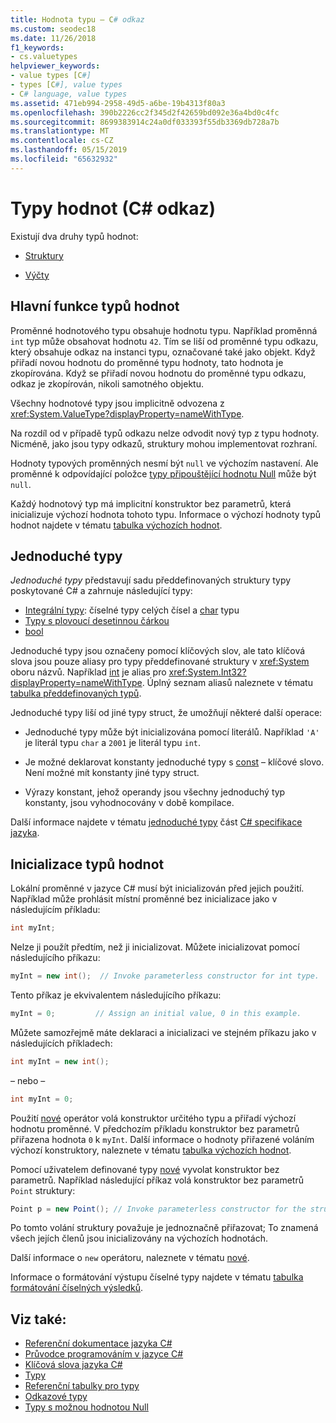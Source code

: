```yaml
---
title: Hodnota typu – C# odkaz
ms.custom: seodec18
ms.date: 11/26/2018
f1_keywords:
- cs.valuetypes
helpviewer_keywords:
- value types [C#]
- types [C#], value types
- C# language, value types
ms.assetid: 471eb994-2958-49d5-a6be-19b4313f80a3
ms.openlocfilehash: 390b2226cc2f345d2f42659bd092e36a4bd0c4fc
ms.sourcegitcommit: 8699383914c24a0df033393f55db3369db728a7b
ms.translationtype: MT
ms.contentlocale: cs-CZ
ms.lasthandoff: 05/15/2019
ms.locfileid: "65632932"
---
```

# <a name="value-types-c-reference"></a>Typy hodnot (C# odkaz)

Existují dva druhy typů hodnot:

- [Struktury](struct.md)

- [Výčty](enum.md)

## <a name="main-features-of-value-types"></a>Hlavní funkce typů hodnot

Proměnné hodnotového typu obsahuje hodnotu typu. Například proměnná `int` typ může obsahovat hodnotu `42`. Tím se liší od proměnné typu odkazu, který obsahuje odkaz na instanci typu, označované také jako objekt. Když přiřadí novou hodnotu do proměnné typu hodnoty, tato hodnota je zkopírována. Když se přiřadí novou hodnotu do proměnné typu odkazu, odkaz je zkopírován, nikoli samotného objektu.

Všechny hodnotové typy jsou implicitně odvozena z <xref:System.ValueType?displayProperty=nameWithType>.

Na rozdíl od v případě typů odkazu nelze odvodit nový typ z typu hodnoty. Nicméně, jako jsou typy odkazů, struktury mohou implementovat rozhraní.

Hodnoty typových proměnných nesmí být `null` ve výchozím nastavení. Ale proměnné k odpovídající položce [typy připouštějící hodnotu Null](../../../csharp/programming-guide/nullable-types/index.md) může být `null`.

Každý hodnotový typ má implicitní konstruktor bez parametrů, která inicializuje výchozí hodnota tohoto typu. Informace o výchozí hodnoty typů hodnot najdete v tématu [tabulka výchozích hodnot](default-values-table.md).

## <a name="simple-types"></a>Jednoduché typy

*Jednoduché typy* představují sadu předdefinovaných struktury typy poskytované C# a zahrnuje následující typy:

- [Integrální typy](integral-types-table.md): číselné typy celých čísel a [char](char.md) typu
- [Typy s plovoucí desetinnou čárkou](floating-point-types-table.md)
- [bool](bool.md)

Jednoduché typy jsou označeny pomocí klíčových slov, ale tato klíčová slova jsou pouze aliasy pro typy předdefinované struktury v <xref:System> oboru názvů. Například [int](int.md) je alias pro <xref:System.Int32?displayProperty=nameWithType>. Úplný seznam aliasů naleznete v tématu [tabulka předdefinovaných typů](built-in-types-table.md).

Jednoduché typy liší od jiné typy struct, že umožňují některé další operace:

- Jednoduché typy může být inicializována pomocí literálů. Například `'A'` je literál typu `char` a `2001` je literál typu `int`.

- Je možné deklarovat konstanty jednoduché typy s [const](const.md) – klíčové slovo. Není možné mít konstanty jiné typy struct.

- Výrazy konstant, jehož operandy jsou všechny jednoduchý typ konstanty, jsou vyhodnocovány v době kompilace.

Další informace najdete v tématu [jednoduché typy](~/_csharplang/spec/types.md#simple-types) část [ C# specifikace jazyka](../language-specification/index.md).

## <a name="initializing-value-types"></a>Inicializace typů hodnot

Lokální proměnné v jazyce C# musí být inicializován před jejich použití. Například může prohlásit místní proměnné bez inicializace jako v následujícím příkladu:

```csharp
int myInt;
```

Nelze ji použít předtím, než ji inicializovat. Můžete inicializovat pomocí následujícího příkazu:

```csharp
myInt = new int();  // Invoke parameterless constructor for int type.
```

Tento příkaz je ekvivalentem následujícího příkazu:

```csharp
myInt = 0;         // Assign an initial value, 0 in this example.
```

Můžete samozřejmě máte deklaraci a inicializaci ve stejném příkazu jako v následujících příkladech:

```csharp
int myInt = new int();
```

– nebo –

```csharp
int myInt = 0;
```

Použití [nové](new.md) operátor volá konstruktor určitého typu a přiřadí výchozí hodnotu proměnné. V předchozím příkladu konstruktor bez parametrů přiřazena hodnota `0` k `myInt`. Další informace o hodnoty přiřazené voláním výchozí konstruktory, naleznete v tématu [tabulka výchozích hodnot](default-values-table.md).

Pomocí uživatelem definované typy [nové](new.md) vyvolat konstruktor bez parametrů. Například následující příkaz volá konstruktor bez parametrů `Point` struktury:

```csharp
Point p = new Point(); // Invoke parameterless constructor for the struct.
```

Po tomto volání struktury považuje je jednoznačně přiřazovat; To znamená všech jejích členů jsou inicializovány na výchozích hodnotách.

Další informace o `new` operátoru, naleznete v tématu [nové](new.md).

Informace o formátování výstupu číselné typy najdete v tématu [tabulka formátování číselných výsledků](formatting-numeric-results-table.md).

## <a name="see-also"></a>Viz také:

- [Referenční dokumentace jazyka C#](../index.md)
- [Průvodce programováním v jazyce C#](../../programming-guide/index.md)
- [Klíčová slova jazyka C#](index.md)
- [Typy](types.md)
- [Referenční tabulky pro typy](reference-tables-for-types.md)
- [Odkazové typy](reference-types.md)
- [Typy s možnou hodnotou Null](../../programming-guide/nullable-types/index.md)
